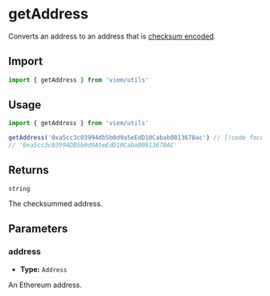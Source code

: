 # getAddress

Converts an address to an address that is [checksum encoded](https://eips.ethereum.org/EIPS/eip-55).

## Import

```ts
import { getAddress } from 'viem/utils'
```

## Usage

```ts
import { getAddress } from 'viem/utils'

getAddress('0xa5cc3c03994db5b0d9a5eEdD10Cabab0813678ac') // [!code focus:2]
// '0xa5cc3c03994DB5b0d9A5eEdD10CabaB0813678AC'
```

## Returns

`string`

The checksummed address.

## Parameters

### address

- **Type:** `Address`

An Ethereum address.